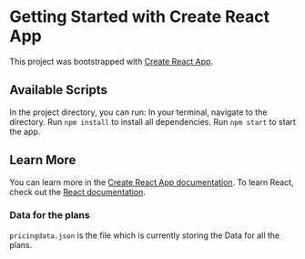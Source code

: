 # Getting Started with Create React App

This project was bootstrapped with [Create React App](https://github.com/facebook/create-react-app).

## Available Scripts

In the project directory, you can run:
In your terminal, navigate to the directory.
Run `npm install` to install all dependencies.
Run `npm start` to start the app.

## Learn More

You can learn more in the [Create React App documentation](https://facebook.github.io/create-react-app/docs/getting-started).
To learn React, check out the [React documentation](https://reactjs.org/).


### Data for the plans
`pricingdata.json` is the file which is currently storing the Data for all the plans.
